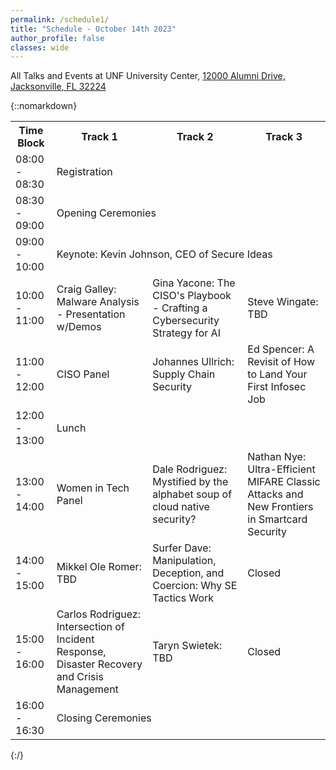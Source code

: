 ```yaml
---
permalink: /schedule1/
title: "Schedule - October 14th 2023"
author_profile: false
classes: wide
---
```


All Talks and Events at UNF University Center, [12000 Alumni Drive, Jacksonville, FL 32224](https://www.unf.edu/universitycenter/directions.html)

{::nomarkdown} 
<table>
    <tr>
        <th>Time Block</th>
        <th>Track 1</th>
        <th>Track 2</th>
        <th>Track 3</th>
    </tr>
    <tr>
        <td>08:00 - 08:30</td>
        <td colspan="3">Registration</td>
    </tr>
    <tr>
        <td>08:30 - 09:00</td>
        <td colspan="3">Opening Ceremonies</td>
    </tr>
    <tr>
        <td>09:00 - 10:00</td>
        <td colspan="3">Keynote: Kevin Johnson, CEO of Secure Ideas</td>
    </tr>
    <tr>
        <td>10:00 - 11:00</td>
        <td>Craig Galley: Malware Analysis - Presentation w/Demos</td>
        <td>Gina Yacone: The CISO's Playbook - Crafting a Cybersecurity Strategy for AI</td>
        <td>Steve Wingate: TBD</td>
    </tr>
    <tr>
        <td>11:00 - 12:00</td>
        <td>CISO Panel</td>
        <td>Johannes Ullrich: Supply Chain Security</td>
        <td>Ed Spencer:  A Revisit of How to Land Your First Infosec Job</td>
    </tr>
    <tr>
        <td>12:00 - 13:00</td>
        <td colspan="3">Lunch</td>
    </tr>
    <tr>
        <td>13:00 - 14:00</td>
        <td>Women in Tech Panel</td>
        <td>Dale Rodriguez: Mystified by the alphabet soup of cloud native security?</td>
        <td>Nathan Nye: Ultra-Efficient MIFARE Classic Attacks and New Frontiers in Smartcard Security</td>
    </tr>
    <tr>
        <td>14:00 - 15:00</td>
        <td>Mikkel Ole Romer: TBD</td>
        <td>Surfer Dave: Manipulation, Deception, and Coercion: Why SE Tactics Work</td>
        <td>Closed</td>
    </tr>
    <tr>
        <td>15:00 - 16:00</td>
        <td>Carlos Rodriguez: Intersection of Incident Response, Disaster Recovery and Crisis Management</td>
        <td>Taryn Swietek: TBD</td>
        <td>Closed</td>
    </tr>
    <tr>
        <td>16:00 - 16:30</td>
        <td colspan="3">Closing Ceremonies</td>
    </tr>
</table>
{:/}